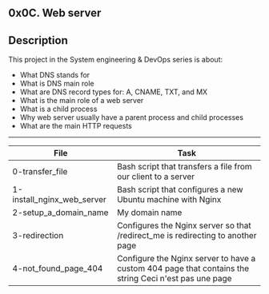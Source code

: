 0x0C. Web server
---
## Description
This project in the System engineering & DevOps series is about:
* What DNS stands for
* What is DNS main role
* What are DNS record types for: A, CNAME, TXT, and MX
* What is the main role of a web server
* What is a child process
* Why web server usually have a parent process and child processes
* What are the main HTTP requests


---
File|Task
---|---
0-transfer_file | Bash script that transfers a file from our client to a server
1-install_nginx_web_server | Bash script that configures a new Ubuntu machine with Nginx
2-setup_a_domain_name | My domain name
3-redirection | Configures the Nginx server so that /redirect_me is redirecting to another page
4-not_found_page_404 | Configure the Nginx server to have a custom 404 page that contains the string Ceci n'est pas une page
